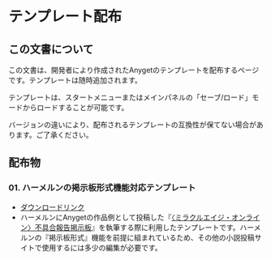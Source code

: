 # テンプレート配布

## この文書について
この文書は、開発者により作成されたAnygetのテンプレートを配布するページです。テンプレートは随時追加されます。

テンプレートは、スタートメニューまたはメインパネルの「セーブ/ロード」モードからロードすることが可能です。

バージョンの違いにより、配布されるテンプレートの互換性が保てない場合があります。ご了承ください。

## 配布物

### 01. ハーメルンの掲示板形式機能対応テンプレート
- <a href="../../assets/tempdists/01_MiracleAge.json" download="true">ダウンロードリンク</a>
- ハーメルンにAnygetの作品例として投稿した『[〈ミラクルエイジ・オンライン〉不具合報告掲示板](https://syosetu.org/novel/267717/)』を執筆する際に利用したテンプレートです。ハーメルンの『掲示板形式』機能を前提に組まれているため、その他の小説投稿サイトで使用するには多少の編集が必要です。